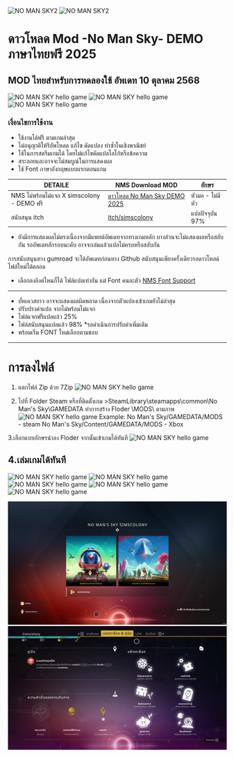 
![NO MAN SKY2](https://i.imgur.com/L4xFUm1.png)
![NO MAN SKY2](https://i.imgur.com/jFaay7a.png)
# ดาวโหลด Mod -No Man Sky- DEMO ภาษาไทยฟรี 2025

## MOD ไทยสำหรับการทดลองใช้ อัพเดท 10 ตุลาคม 2568

![NO MAN SKY hello game](https://i.imgur.com/jFaQLqy.png)
![NO MAN SKY hello game](https://images2.imgbox.com/02/79/YSGMMVfN_o.jpg)
![NO MAN SKY hello game](https://images2.imgbox.com/77/3e/s3O51UkW_o.jpg)

### เงื่อนไขการใช้งาน
- ใช้งานได้ฟรี ตามเกมล่าสุด
- ไม่อนุญาติให้รีอัพโหลด แก้ไข ดัดแปลง ทำซ้ำในเชิงพาณิชย์ 
- ใช้ในการสตรีมเกมได้ โดยไม่แก้ไขดัดแปลโลโก้หรือข้อความ 
- สระลอยและอาจจะไม่สมบูณ์ในการแสดงผล
- ใช้ Font ภาษาอังกฤษแบบแรกตอนแกม
  

| DETAILE   | NMS Download MOD |อักษร
| ------------- | ------------- |------------- |
| NMS ไม่พร้อมไม่แจก X simscolony - DEMO ฟรี   | [ดาวโหลด  No Man Sky  DEMO 2025](https://raw.githubusercontent.com/simscolony/NMS_DEMO/refs/heads/main/No%20man%20sky%20demo%202025.7z) |หัวมล - ไม่มีหัว
|สนับสนุน  itch | [itch/simscolony](https://simscolony.itch.io/no-mans-sky-voyagers-2025) | แปลปัจจุบัน 97%

* ยังมีการแสดงผลไม่ตรงเนื่องจากมีแพทต์อัพเดทจากทางเกมหลัก บางส่วนจะไม่แสดงผลหรือสลับกัน รออัพเดทอักรอบนะคับ อาจจะเล่นแล้วแปลไม่ครบหรือสลับกัน

การสนับสนุนทาง gumroad จะได้อัพเดทก่อนทาง Github 
สนับสนุนเพียงครั้งเดียวรอดาวโหลด์ไฟล์ใหม่ได้ตลอด

* เลือกลงลิงค์ไหนก็ได้ ไฟล์แปลเท่ากัน แต่ Font คนละตัว
[NMS Font Support ](https://simscolony.github.io/NMS_DEMO/NMS_FONT)

--------------------------------------------
- บั้หเควสยาว อาจจะแสดงผลผิดพลาด เนื่องจากตัวแปลงเข้าเกมยังไม่ล่าสุด
- ปรับปรงคำแปล จากไม่พร้อมไม่แจก
- ไฟล์แจกฟรีแปลแล้ว 25%
- ไฟล์สนับสนุนแปลแล้ว 98% *รอดำเนินการปรับคำเพิ่มเติม
- พร้อมเริ่ม FONT ใหม่เลือกตามชอบ
-------------------------------------------
# การลงไฟล์
1. แตกไฟล์  Zip ด้วย 7Zip
![NO MAN SKY hello game](https://i.imgur.com/Eplyftw.jpeg)

2. ไปที่ Folder Steam หรือที่ติดตั้งเกม >SteamLibrary\steamapps\common\No Man's Sky\GAMEDATA ทำการสร้าง Floder \MODS\ ตามภาพ
![NO MAN SKY hello game](https://i.imgur.com/K5NXlQY.jpeg)
Example: 
No Man's Sky/GAMEDATA/MODS - steam
No Man's Sky/Content/GAMEDATA/MODS - Xbox

3.เลือกแบบอักษรนำลง Floder จากนั้นเข้าเกมได้ทันที
  ![NO MAN SKY hello game](https://i.imgur.com/wZbLtd6.jpeg)

4.เล่มเกมได้ทันที
------------------------------------------
![NO MAN SKY hello game](https://i.imgur.com/u51cptK.png)
![NO MAN SKY hello game](https://i.imgur.com/H3I5fH6.png)
![NO MAN SKY hello game](https://i.imgur.com/BnbnWAr.png)
![NO MAN SKY hello game](https://i.imgur.com/oGsnihb.png)
![NO MAN SKY hello game](https://gadgetmates.com/wp-content/uploads/2024/02/omega-book-cover-v21.png)


![NO MAN SKY2](https://github.com/simscolony/NMS_DEMO/blob/main/NOTO%20LOOP.png?raw=true)
![NO MAN SKY2](https://github.com/simscolony/NMS_DEMO/blob/main/NOTO%20LOOP%202.png?raw=true)
